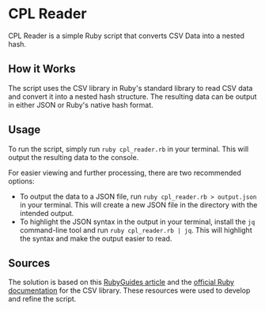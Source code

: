# CPL Reader 
CPL Reader is a simple Ruby script that converts CSV Data into a nested hash. 

## How it Works
The script uses the CSV library in Ruby's standard library to read CSV data and convert it into a nested hash structure. The resulting data can be output in either JSON or Ruby's native hash format.

## Usage
To run the script, simply run `ruby cpl_reader.rb` in your terminal. This will output the resulting data to the console.

For easier viewing and further processing, there are two recommended options:

- To output the data to a JSON file, run `ruby cpl_reader.rb > output.json` in your terminal. This will create a new JSON file in the directory with the intended output.
- To highlight the JSON syntax in the output in your terminal, install the `jq` command-line tool and run `ruby cpl_reader.rb | jq`. This will highlight the syntax and make the output easier to read.

## Sources

The solution is based on this [RubyGuides article](https://www.rubyguides.com/2018/10/parse-csv-ruby/) and the [official Ruby documentation](https://ruby-doc.org/stdlib-2.6.1/libdoc/csv/rdoc/CSV.html#method-c-foreach) for the CSV library. These resources were used to develop and refine the script.
